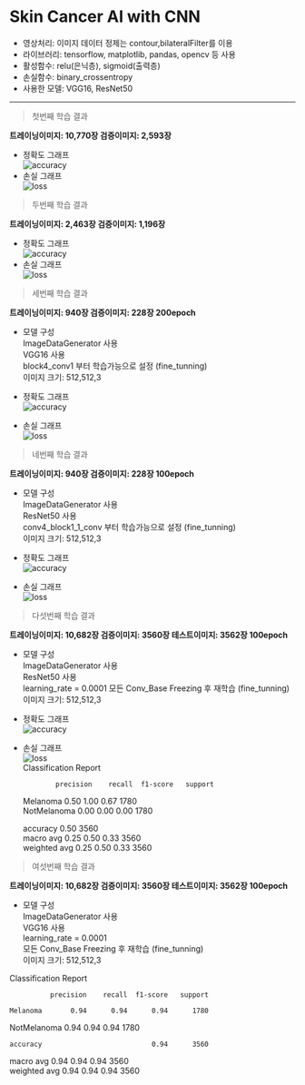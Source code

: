 # Skin Cancer AI with CNN
* 영상처리: 이미지 데이터 정제는 contour,bilateralFilter를 이용  
* 라이브러리: tensorflow, matplotlib, pandas, opencv 등 사용  
* 활성함수: relu(은닉층), sigmoid(출력층)
* 손실함수: binary_crossentropy  
* 사용한 모델: VGG16, ResNet50
  
* * *


> 첫번째 학습 결과  

**트레이닝이미지: 10,770장 검증이미지: 2,593장**  


* 정확도 그래프  
 ![accuracy](https://github.com/Oldentomato/Skin_Cancer_AI/blob/main/Images/accuracy.png?raw=true)
* 손실 그래프  
 ![loss](https://github.com/Oldentomato/Skin_Cancer_AI/blob/main/Images/loss.png?raw=true)



> 두번째 학습 결과   

**트레이닝이미지: 2,463장 검증이미지: 1,196장**  
  
* 정확도 그래프  
 ![accuracy](https://github.com/Oldentomato/Skin_Cancer_AI/blob/main/Images/accuracy_2.png?raw=true)
* 손실 그래프  
 ![loss](https://github.com/Oldentomato/Skin_Cancer_AI/blob/main/Images/loss_2.png?raw=true)


> 세번째 학습 결과  

**트레이닝이미지: 940장 검증이미지: 228장 200epoch**  
* 모델 구성  
ImageDataGenerator 사용  
VGG16 사용  
block4_conv1 부터 학습가능으로 설정 (fine_tunning)  
이미지 크기: 512,512,3  


* 정확도 그래프  
 ![accuracy](https://github.com/Oldentomato/Skin_Cancer_AI/blob/main/Images/vgg_acc.png?raw=true)
* 손실 그래프  
 ![loss](https://github.com/Oldentomato/Skin_Cancer_AI/blob/main/Images/vgg_loss.png?raw=true)

 > 네번째 학습 결과   

**트레이닝이미지: 940장 검증이미지: 228장 100epoch**  
* 모델 구성  
ImageDataGenerator 사용  
ResNet50 사용  
conv4_block1_1_conv 부터 학습가능으로 설정 (fine_tunning)  
이미지 크기: 512,512,3  

* 정확도 그래프  
 ![accuracy](https://github.com/Oldentomato/Skin_Cancer_AI/blob/main/Images/res_acc.png?raw=true)
* 손실 그래프  
 ![loss](https://github.com/Oldentomato/Skin_Cancer_AI/blob/main/Images/res_loss.png?raw=true)


> 다섯번째 학습 결과   
      
**트레이닝이미지: 10,682장 검증이미지: 3560장 테스트이미지: 3562장 100epoch**  
* 모델 구성  
ImageDataGenerator 사용  
ResNet50 사용  
learning_rate = 0.0001
모든 Conv_Base Freezing 후 재학습 (fine_tunning)  
이미지 크기: 512,512,3  

* 정확도 그래프  
 ![accuracy](https://github.com/Oldentomato/Skin_Cancer_AI/blob/main/Images/res(91)acc.png?raw=true)
* 손실 그래프  
 ![loss](https://github.com/Oldentomato/Skin_Cancer_AI/blob/main/Images/res(91)loss.png?raw=true)  
 Classification Report  

              precision    recall  f1-score   support  

    Melanoma       0.50      1.00      0.67      1780  
 NotMelanoma       0.00      0.00      0.00      1780  

    accuracy                           0.50      3560  
   macro avg       0.25      0.50      0.33      3560  
weighted avg       0.25      0.50      0.33      3560  

> 여섯번째 학습 결과   
      
**트레이닝이미지: 10,682장 검증이미지: 3560장 테스트이미지: 3562장 100epoch**  
* 모델 구성  
ImageDataGenerator 사용  
VGG16 사용  
learning_rate = 0.0001  
모든 Conv_Base Freezing 후 재학습 (fine_tunning)  
이미지 크기: 512,512,3  

Classification Report  

              precision    recall  f1-score   support  

    Melanoma       0.94      0.94      0.94      1780  
 NotMelanoma       0.94      0.94      0.94      1780  
 
    accuracy                           0.94      3560  
   macro avg       0.94      0.94      0.94      3560  
weighted avg       0.94      0.94      0.94      3560  